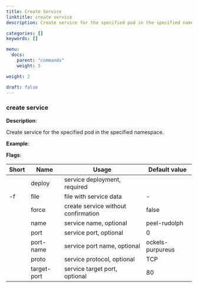 ```yaml
---
title: Create Service
linktitle: create service
description: Create service for the specified pod in the specified namespace

categories: []
keywords: []

menu:
  docs:
    parent: "commands"
    weight: 5

weight: 2

draft: false
---
```


### create service

**Description**:

Create service for the specified pod in the specified namespace.

**Example**:



**Flags**:

| Short | Name | Usage | Default value |
| ----- | ---- | ----- | ------------- |
|  | deploy | service deployment, required |  |
| -f | file | file with service data | - |
|  | force | create service without confirmation | false |
|  | name | service name, optional | peel-rudolph |
|  | port | service port, optional | 0 |
|  | port-name | service port name, optional | ockels-purpureus |
|  | proto | service protocol, optional | TCP |
|  | target-port | service target port, optional | 80 |



